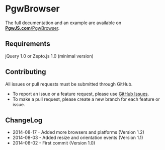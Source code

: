 PgwBrowser
=========

The full documentation and an example are available on [**PgwJS.com**/PgwBrowser](http://pgwjs.com/pgwbrowser/).


Requirements
---------

jQuery 1.0 or Zepto.js 1.0 (minimal version)


Contributing
---------

All issues or pull requests must be submitted through GitHub.

* To report an issue or a feature request, please use [GitHub Issues](https://github.com/Pagawa/PgwBrowser/issues).
* To make a pull request, please create a new branch for each feature or issue.


ChangeLog
---------

* 2014-08-17 - Added more browsers and platforms (Version 1.2)
* 2014-08-03 - Added resize and orientation events (Version 1.1)
* 2014-08-02 - First commit (Version 1.0)

